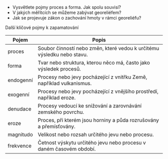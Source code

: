 
-   Vysvětlete pojmy proces a forma. Jak spolu souvisí?
-   V jakých měřítcích se můžeme zabývat georeliéfem?
-   Jak se projevuje zákon o zachování hmoty v rámci georeliéfu?


Další klíčové pojmy k zapamatování 

| Pojem       | Popis                                                                 |
|-------------|--------------------------------------------------------------------------|
| proces      | Soubor činností nebo změn, které vedou k určitému výsledku nebo stavu.   |
| forma       | Tvar nebo struktura, kterou něco má, často jako výsledek procesů.        |
| endogenní   | Procesy nebo jevy pocházející z vnitřku Země, například vulkanismus.     |
| exogenní    | Procesy nebo jevy pocházející z vnějšího prostředí, například eroze.     |
| denudace    | Procesy vedoucí ke snižování a zarovnávání zemského povrchu.      |
| eroze       | Proces, při kterém jsou horniny a půda rozrušovány a přemísťovány.    |
| magnitudo   | Velikost nebo rozsah určitého jevu nebo procesu.                         |
| frekvence   | Četnost výskytu určitého jevu nebo procesu v daném časovém období.       |

